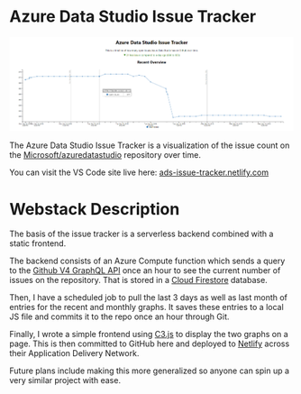 # Azure Data Studio Issue Tracker

![Issue Tracker Screenshot](images/issueTrackerPreview.png)

The Azure Data Studio Issue Tracker is a visualization of the issue count on the [Microsoft/azuredatastudio](https://github.com/microsoft/azuredatastudio) repository over time.

You can visit the VS Code site live here: [ads-issue-tracker.netlify.com](https://vscode-issue-tracker.netlify.com/)

# Webstack Description

The basis of the issue tracker is a serverless backend combined with a static frontend.

The backend consists of an Azure Compute function which sends a query to the [Github V4 GraphQL API](https://developer.github.com/v4/) once an hour to see the current number of issues on the repository. That is stored in a [Cloud Firestore](https://firebase.google.com/docs/firestore/) database.

Then, I have a scheduled job to pull the last 3 days as well as last month of entries for the recent and monthly graphs. It saves these entries to a local JS file and commits it to the repo once an hour through Git.

Finally, I wrote a simple frontend using [C3.js](https://c3js.org/) to display the two graphs on a page. This is then committed to GitHub here and deployed to [Netlify](https://www.netlify.com/) across their Application Delivery Network.

Future plans include making this more generalized so anyone can spin up a very similar project with ease.
